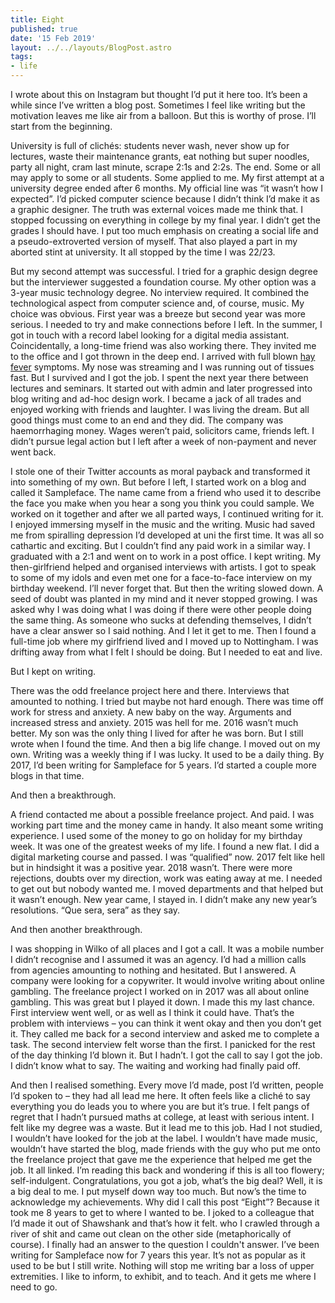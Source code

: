 ```yaml
---
title: Eight
published: true
date: '15 Feb 2019'
layout: ../../layouts/BlogPost.astro
tags:
- life
---
```


I wrote about this on Instagram but thought I’d put it here too. It’s been a while since I’ve written a blog post. Sometimes I feel like writing but the motivation leaves me like air from a balloon. But this is worthy of prose. I’ll start from the beginning.

University is full of clichés: students never wash, never show up for lectures, waste their maintenance grants, eat nothing but super noodles, party all night, cram last minute, scrape 2:1s and 2:2s. The end. Some or all may apply to some or all students. Some applied to me. My first attempt at a university degree ended after 6 months. My official line was “it wasn’t how I expected”. I’d picked computer science because I didn’t think I’d make it as a graphic designer. The truth was external voices made me think that. I stopped focussing on everything in college by my final year. I didn’t get the grades I should have. I put too much emphasis on creating a social life and a pseudo-extroverted version of myself. That also played a part in my aborted stint at university. It all stopped by the time I was 22/23.

But my second attempt was successful. I tried for a graphic design degree but the interviewer suggested a foundation course. My other option was a 3-year music technology degree. No interview required. It combined the technological aspect from computer science and, of course, music. My choice was obvious. First year was a breeze but second year was more serious. I needed to try and make connections before I left. In the summer, I got in touch with a record label looking for a digital media assistant. Coincidentally, a long-time friend was also working there. They invited me to the office and I got thrown in the deep end. I arrived with full blown [hay fever](/post/wikinotes/hay-fever-haiku/) symptoms. My nose was streaming and I was running out of tissues fast. But I survived and I got the job. I spent the next year there between lectures and seminars. It started out with admin and later progressed into blog writing and ad-hoc design work. I became a jack of all trades and enjoyed working with friends and laughter. I was living the dream. But all good things must come to an end and they did. The company was haemorrhaging money. Wages weren’t paid, solicitors came, friends left. I didn’t pursue legal action but I left after a week of non-payment and never went back.

I stole one of their Twitter accounts as moral payback and transformed it into something of my own. But before I left, I started work on a blog and called it Sampleface. The name came from a friend who used it to describe the face you make when you hear a song you think you could sample. We worked on it together and after we all parted ways, I continued writing for it. I enjoyed immersing myself in the music and the writing. Music had saved me from spiralling depression I’d developed at uni the first time. It was all so cathartic and exciting. But I couldn’t find any paid work in a similar way. I graduated with a 2:1 and went on to work in a post office. I kept writing. My then-girlfriend helped and organised interviews with artists. I got to speak to some of my idols and even met one for a face-to-face interview on my birthday weekend. I’ll never forget that. But then the writing slowed down.
A seed of doubt was planted in my mind and it never stopped growing. I was asked why I was doing what I was doing if there were other people doing the same thing. As someone who sucks at defending themselves, I didn’t have a clear answer so I said nothing. And I let it get to me. Then I found a full-time job where my girlfriend lived and I moved up to Nottingham. I was drifting away from what I felt I should be doing. But I needed to eat and live.

But I kept on writing.

There was the odd freelance project here and there. Interviews that amounted to nothing. I tried but maybe not hard enough. There was time off work for stress and anxiety. A new baby on the way. Arguments and increased stress and anxiety. 2015 was hell for me. 2016 wasn’t much better. My son was the only thing I lived for after he was born. But I still wrote when I found the time. And then a big life change. I moved out on my own. Writing was a weekly thing if I was lucky. It used to be a daily thing. By 2017, I’d been writing for Sampleface for 5 years. I’d started a couple more blogs in that time.

And then a breakthrough.

A friend contacted me about a possible freelance project. And paid. I was working part time and the money came in handy. It also meant some writing experience. I used some of the money to go on holiday for my birthday week. It was one of the greatest weeks of my life. I found a new flat. I did a digital marketing course and passed. I was “qualified” now. 2017 felt like hell but in hindsight it was a positive year. 2018 wasn’t. There were more rejections, doubts over my direction, work was eating away at me. I needed to get out but nobody wanted me. I moved departments and that helped but it wasn’t enough. New year came, I stayed in. I didn’t make any new year’s resolutions. “Que sera, sera” as they say.

And then another breakthrough.

I was shopping in Wilko of all places and I got a call. It was a mobile number I didn’t recognise and I assumed it was an agency. I’d had a million calls from agencies amounting to nothing and hesitated. But I answered. A company were looking for a copywriter. It would involve writing about online gambling. The freelance project I worked on in 2017 was all about online gambling. This was great but I played it down. I made this my last chance. First interview went well, or as well as I think it could have. That’s the problem with interviews – you can think it went okay and then you don’t get it. They called me back for a second interview and asked me to complete a task. The second interview felt worse than the first. I panicked for the rest of the day thinking I’d blown it. But I hadn’t. I got the call to say I got the job. I didn’t know what to say. The waiting and working had finally paid off.

And then I realised something. Every move I’d made, post I’d written, people I’d spoken to – they had all lead me here. It often feels like a cliché to say everything you do leads you to where you are but it’s true. I felt pangs of regret that I hadn’t pursued maths at college, at least with serious intent. I felt like my degree was a waste. But it lead me to this job. Had I not studied, I wouldn’t have looked for the job at the label. I wouldn’t have made music, wouldn’t have started the blog, made friends with the guy who put me onto the freelance project that gave me the experience that helped me get the job. It all linked. I’m reading this back and wondering if this is all too flowery; self-indulgent. Congratulations, you got a job, what’s the big deal? Well, it is a big deal to me. I put myself down way too much. But now’s the time to acknowledge my achievements. Why did I call this post “Eight”? Because it took me 8 years to get to where I wanted to be. I joked to a colleague that I’d made it out of Shawshank and that’s how it felt. who I crawled through a river of shit and came out clean on the other side (metaphorically of course). I finally had an answer to the question I couldn't answer. I’ve been writing for Sampleface now for 7 years this year. It’s not as popular as it used to be but I still write. Nothing will stop me writing bar a loss of upper extremities. I like to inform, to exhibit, and to teach. And it gets me where I need to go.